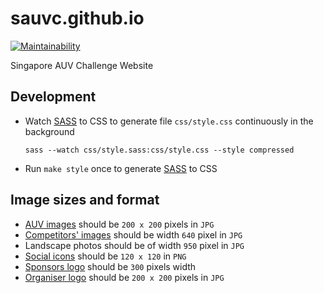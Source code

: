 # sauvc.github.io

[![Maintainability](https://api.codeclimate.com/v1/badges/43a2ddb5ad2c8e07121e/maintainability)](https://codeclimate.com/github/sauvc/sauvc.github.io/maintainability)

Singapore AUV Challenge Website

## Development

- Watch [SASS](http://sass-lang.com/) to CSS to generate file `css/style.css` continuously in the background
    ```
    sass --watch css/style.sass:css/style.css --style compressed
    ```
- Run `make style` once to generate [SASS](http://sass-lang.com/) to CSS

## Image sizes and format

- [AUV images](img/auv) should be `200 x 200` pixels in `JPG`
- [Competitors' images](img/competitors) should be width `640` pixel in `JPG`
- Landscape photos should be of width `950` pixel in `JPG`
- [Social icons](img/social) should be `120 x 120` in `PNG`
- [Sponsors logo](img/sponsors) should be `300` pixels width
- [Organiser logo](img/team) should be `200 x 200` pixels in `JPG`
